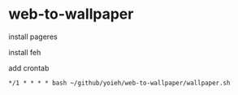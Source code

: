 # web-to-wallpaper

install pageres

install feh

add crontab

```
*/1 * * * * bash ~/github/yoieh/web-to-wallpaper/wallpaper.sh
```
